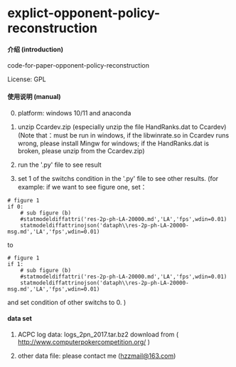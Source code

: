 # explict-opponent-policy-reconstruction

#### 介绍 (introduction)
code-for-paper-opponent-policy-reconstruction

License: GPL


#### 使用说明 (manual)

0. platform: windows 10/11 and anaconda 

1. unzip Ccardev.zip (especially unzip the file HandRanks.dat to Ccardev)
(Note that：must be run in windows, if the libwinrate.so in Ccardev runs wrong, please install Mingw for windows; if the HandRanks.dat is broken, please unzip from the Ccardev.zip)

2. run the '.py' file to see result

3. set 1 of the switchs condition in the '.py' file to see other results.
 (for example: if we want to see figure one, set：
```
# figure 1
if 0:
	# sub figure (b) 
	#statmodeldiffattri('res-2p-ph-LA-20000.md','LA','fps',wdin=0.01)
	statmodeldiffattrinojson('dataph\\res-2p-ph-LA-20000-msg.md','LA','fps',wdin=0.01)
```
to
```
# figure 1
if 1:
	# sub figure (b) 
	#statmodeldiffattri('res-2p-ph-LA-20000.md','LA','fps',wdin=0.01)
	statmodeldiffattrinojson('dataph\\res-2p-ph-LA-20000-msg.md','LA','fps',wdin=0.01)

```
and set condition of other switchs to 0.
) 


#### data set

1.  ACPC log data:  logs_2pn_2017.tar.bz2  download from ( http://www.computerpokercompetition.org/ )

2.  other data file: please contact me (hzzmail@163.com)  





